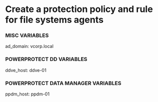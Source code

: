 # Create a protection policy and rule for file systems agents
### MISC VARIABLES
ad_domain: vcorp.local <br/>

### POWERPROTECT DD VARIABLES
ddve_host: ddve-01 <br/>

### POWERPROTECT DATA MANAGER VARIABLES
ppdm_host: ppdm-01 <br/>